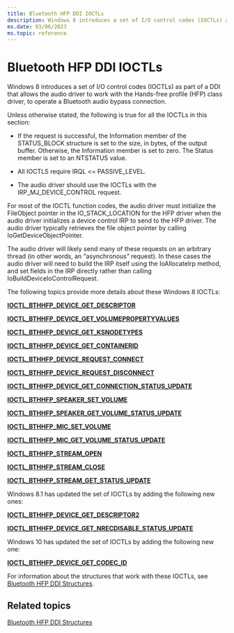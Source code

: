 ```yaml
---
title: Bluetooth HFP DDI IOCTLs
description: Windows 8 introduces a set of I/O control codes (IOCTLs) as part of a DDI that allows the audio driver to work with the Hands-free profile (HFP) class driver, to operate a Bluetooth audio bypass connection.
ms.date: 03/06/2023
ms.topic: reference
---
```



# Bluetooth HFP DDI IOCTLs


Windows 8 introduces a set of I/O control codes (IOCTLs) as part of a DDI that allows the audio driver to work with the Hands-free profile (HFP) class driver, to operate a Bluetooth audio bypass connection.

Unless otherwise stated, the following is true for all the IOCTLs in this section:

-   If the request is successful, the Information member of the STATUS\_BLOCK structure is set to the size, in bytes, of the output buffer. Otherwise, the Information member is set to zero. The Status member is set to an NTSTATUS value.

-   All IOCTLS require IRQL &lt;= PASSIVE\_LEVEL.

-   The audio driver should use the IOCTLs with the IRP\_MJ\_DEVICE\_CONTROL request.

For most of the IOCTL function codes, the audio driver must initialize the FileObject pointer in the IO\_STACK\_LOCATION for the HFP driver when the audio driver initializes a device control IRP to send to the HFP driver. The audio driver typically retrieves the file object pointer by calling IoGetDeviceObjectPointer.

The audio driver will likely send many of these requests on an arbitrary thread (in other words, an “asynchronous” request). In these cases the audio driver will need to build the IRP itself using the IoAllocateIrp method, and set fields in the IRP directly rather than calling IoBuildDeviceIoControlRequest.

The following topics provide more details about these Windows 8 IOCTLs:

[**IOCTL\_BTHHFP\_DEVICE\_GET\_DESCRIPTOR**](/windows-hardware/drivers/ddi/bthhfpddi/ni-bthhfpddi-ioctl_bthhfp_device_get_descriptor)

[**IOCTL\_BTHHFP\_DEVICE\_GET\_VOLUMEPROPERTYVALUES**](/windows-hardware/drivers/ddi/bthhfpddi/ni-bthhfpddi-ioctl_bthhfp_device_get_volumepropertyvalues)

[**IOCTL\_BTHHFP\_DEVICE\_GET\_KSNODETYPES**](/windows-hardware/drivers/ddi/bthhfpddi/ni-bthhfpddi-ioctl_bthhfp_device_get_ksnodetypes)

[**IOCTL\_BTHHFP\_DEVICE\_GET\_CONTAINERID**](/windows-hardware/drivers/ddi/bthhfpddi/ni-bthhfpddi-ioctl_bthhfp_device_get_containerid)

[**IOCTL\_BTHHFP\_DEVICE\_REQUEST\_CONNECT**](/windows-hardware/drivers/ddi/bthhfpddi/ni-bthhfpddi-ioctl_bthhfp_device_request_connect)

[**IOCTL\_BTHHFP\_DEVICE\_REQUEST\_DISCONNECT**](/windows-hardware/drivers/ddi/bthhfpddi/ni-bthhfpddi-ioctl_bthhfp_device_request_disconnect)

[**IOCTL\_BTHHFP\_DEVICE\_GET\_CONNECTION\_STATUS\_UPDATE**](/windows-hardware/drivers/ddi/bthhfpddi/ni-bthhfpddi-ioctl_bthhfp_device_get_connection_status_update)

[**IOCTL\_BTHHFP\_SPEAKER\_SET\_VOLUME**](/windows-hardware/drivers/ddi/bthhfpddi/ni-bthhfpddi-ioctl_bthhfp_speaker_set_volume)

[**IOCTL\_BTHHFP\_SPEAKER\_GET\_VOLUME\_STATUS\_UPDATE**](/windows-hardware/drivers/ddi/bthhfpddi/ni-bthhfpddi-ioctl_bthhfp_speaker_get_volume_status_update)

[**IOCTL\_BTHHFP\_MIC\_SET\_VOLUME**](/windows-hardware/drivers/ddi/bthhfpddi/ni-bthhfpddi-ioctl_bthhfp_mic_set_volume)

[**IOCTL\_BTHHFP\_MIC\_GET\_VOLUME\_STATUS\_UPDATE**](/windows-hardware/drivers/ddi/bthhfpddi/ni-bthhfpddi-ioctl_bthhfp_mic_get_volume_status_update)

[**IOCTL\_BTHHFP\_STREAM\_OPEN**](/windows-hardware/drivers/ddi/bthhfpddi/ni-bthhfpddi-ioctl_bthhfp_stream_open)

[**IOCTL\_BTHHFP\_STREAM\_CLOSE**](/windows-hardware/drivers/ddi/bthhfpddi/ni-bthhfpddi-ioctl_bthhfp_stream_close)

[**IOCTL\_BTHHFP\_STREAM\_GET\_STATUS\_UPDATE**](/windows-hardware/drivers/ddi/bthhfpddi/ni-bthhfpddi-ioctl_bthhfp_stream_get_status_update)

Windows 8.1 has updated the set of IOCTLs by adding the following new ones:

[**IOCTL\_BTHHFP\_DEVICE\_GET\_DESCRIPTOR2**](/windows-hardware/drivers/ddi/bthhfpddi/ni-bthhfpddi-ioctl_bthhfp_device_get_descriptor2)

[**IOCTL\_BTHHFP\_DEVICE\_GET\_NRECDISABLE\_STATUS\_UPDATE**](/windows-hardware/drivers/ddi/bthhfpddi/ni-bthhfpddi-ioctl_bthhfp_device_get_nrecdisable_status_update)

Windows 10 has updated the set of IOCTLs by adding the following new one:

[**IOCTL\_BTHHFP\_DEVICE\_GET\_CODEC\_ID**](/windows-hardware/drivers/ddi/bthhfpddi/ni-bthhfpddi-ioctl_bthhfp_device_get_codec_id)

For information about the structures that work with these IOCTLs, see [Bluetooth HFP DDI Structures](bluetooth-hfp-ddi-structures.md).

## <span id="related_topics"></span>Related topics


[Bluetooth HFP DDI Structures](bluetooth-hfp-ddi-structures.md)

 

